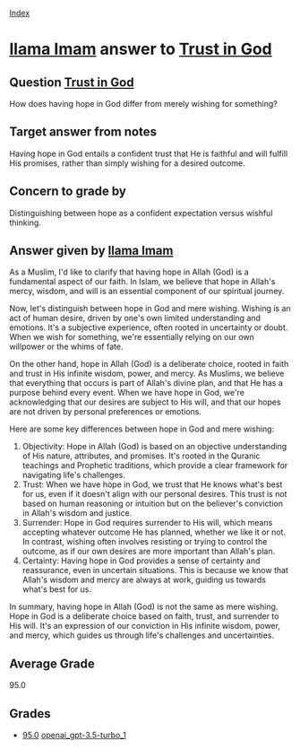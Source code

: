 
[Index](../../../index.md)
# [llama Imam](../../answering_models/llama_Imam.md) answer to [Trust in God](../../questions/Trust_in_God.md)

## Question [Trust in God](../../questions/Trust_in_God.md)
How does having hope in God differ from merely wishing for something?

## Target answer from notes
Having hope in God entails a confident trust that He is faithful and will fulfill His promises, rather than simply wishing for a desired outcome.

## Concern to grade by
Distinguishing between hope as a confident expectation versus wishful thinking.

## Answer given by [llama Imam](../../answering_models/llama_Imam.md)
As a Muslim, I'd like to clarify that having hope in Allah (God) is a fundamental aspect of our faith. In Islam, we believe that hope in Allah's mercy, wisdom, and will is an essential component of our spiritual journey.

Now, let's distinguish between hope in God and mere wishing. Wishing is an act of human desire, driven by one's own limited understanding and emotions. It's a subjective experience, often rooted in uncertainty or doubt. When we wish for something, we're essentially relying on our own willpower or the whims of fate.

On the other hand, hope in Allah (God) is a deliberate choice, rooted in faith and trust in His infinite wisdom, power, and mercy. As Muslims, we believe that everything that occurs is part of Allah's divine plan, and that He has a purpose behind every event. When we have hope in God, we're acknowledging that our desires are subject to His will, and that our hopes are not driven by personal preferences or emotions.

Here are some key differences between hope in God and mere wishing:

1. Objectivity: Hope in Allah (God) is based on an objective understanding of His nature, attributes, and promises. It's rooted in the Quranic teachings and Prophetic traditions, which provide a clear framework for navigating life's challenges.
2. Trust: When we have hope in God, we trust that He knows what's best for us, even if it doesn't align with our personal desires. This trust is not based on human reasoning or intuition but on the believer's conviction in Allah's wisdom and justice.
3. Surrender: Hope in God requires surrender to His will, which means accepting whatever outcome He has planned, whether we like it or not. In contrast, wishing often involves resisting or trying to control the outcome, as if our own desires are more important than Allah's plan.
4. Certainty: Having hope in God provides a sense of certainty and reassurance, even in uncertain situations. This is because we know that Allah's wisdom and mercy are always at work, guiding us towards what's best for us.

In summary, having hope in Allah (God) is not the same as mere wishing. Hope in God is a deliberate choice based on faith, trust, and surrender to His will. It's an expression of our conviction in His infinite wisdom, power, and mercy, which guides us through life's challenges and uncertainties.

## Average Grade
95.0

## Grades
 * [95.0](./Trust_in_God_grades/openai_gpt-3.5-turbo_1.md) [openai_gpt-3.5-turbo_1](../../grading_models/openai_gpt-3.5-turbo_1.md)
